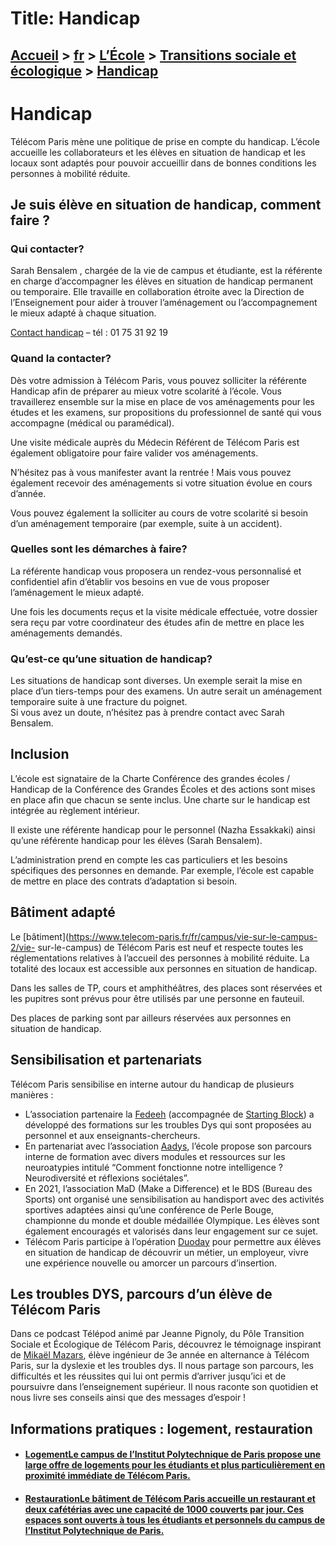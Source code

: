 # Title: Handicap

## [Accueil](https://www.telecom-paris.fr "https://www.telecom-paris.fr") > [fr](https://www.telecom-paris.fr/fr "fr") > [L’École](https://www.telecom-paris.fr/fr/ecole "L’École") > [Transitions sociale et écologique](https://www.telecom-paris.fr/fr/ecole/responsabilite-sociale "Transitions sociale et écologique") > [Handicap](https://www.telecom-paris.fr/fr/ecole/responsabilite-sociale/handicap)

[](https://www.telecom-paris.fr/fr/accueil)

# Handicap

Télécom Paris mène une politique de prise en compte du handicap. L’école
accueille les collaborateurs et les élèves en situation de handicap et les
locaux sont adaptés pour pouvoir accueillir dans de bonnes conditions les
personnes à mobilité réduite.

## Je suis élève en situation de handicap, comment faire ?

### Qui contacter?

Sarah Bensalem , chargée de la vie de campus et étudiante, est la référente en
charge d’accompagner les élèves en situation de handicap permanent ou
temporaire. Elle travaille en collaboration étroite avec la Direction de
l’Enseignement pour aider à trouver l’aménagement ou l’accompagnement le mieux
adapté à chaque situation.

[Contact handicap](mailto:accompagnement-handicap@telecom-paris.fr) – tél : 01
75 31 92 19

### Quand la contacter?

Dès votre admission à Télécom Paris, vous pouvez solliciter la référente
Handicap afin de préparer au mieux votre scolarité à l’école. Vous
travaillerez ensemble sur la mise en place de vos aménagements pour les études
et les examens, sur propositions du professionnel de santé qui vous accompagne
(médical ou paramédical).

Une visite médicale auprès du Médecin Référent de Télécom Paris est également
obligatoire pour faire valider vos aménagements.

N’hésitez pas à vous manifester avant la rentrée ! Mais vous pouvez également
recevoir des aménagements si votre situation évolue en cours d’année.

Vous pouvez également la solliciter au cours de votre scolarité si besoin d’un
aménagement temporaire (par exemple, suite à un accident).

### Quelles sont les démarches à faire?

La référente handicap vous proposera un rendez-vous personnalisé et
confidentiel afin d’établir vos besoins en vue de vous proposer l’aménagement
le mieux adapté.

Une fois les documents reçus et la visite médicale effectuée, votre dossier
sera reçu par votre coordinateur des études afin de mettre en place les
aménagements demandés.

### Qu’est-ce qu’une situation de handicap?

Les situations de handicap sont diverses. Un exemple serait la mise en place
d’un tiers-temps pour des examens. Un autre serait un aménagement temporaire
suite à une fracture du poignet.  
Si vous avez un doute, n’hésitez pas à prendre contact avec Sarah Bensalem.

## Inclusion

L’école est signataire de la Charte Conférence des grandes écoles / Handicap
de la Conférence des Grandes Écoles et des actions sont mises en place afin
que chacun se sente inclus. Une charte sur le handicap est intégrée au
règlement intérieur.

Il existe une référente handicap pour le personnel (Nazha Essakkaki) ainsi
qu’une référente handicap pour les élèves (Sarah Bensalem).

L’administration prend en compte les cas particuliers et les besoins
spécifiques des personnes en demande. Par exemple, l’école est capable de
mettre en place des contrats d’adaptation si besoin.

## Bâtiment adapté

Le [bâtiment](https://www.telecom-paris.fr/fr/campus/vie-sur-le-campus-2/vie-
sur-le-campus) de Télécom Paris est neuf et respecte toutes les
réglementations relatives à l’accueil des personnes à mobilité réduite. La
totalité des locaux est accessible aux personnes en situation de handicap.

Dans les salles de TP, cours et amphithéâtres, des places sont réservées et
les pupitres sont prévus pour être utilisés par une personne en fauteuil.

Des places de parking sont par ailleurs réservées aux personnes en situation
de handicap.

## Sensibilisation et partenariats

Télécom Paris sensibilise en interne autour du handicap de plusieurs manières
:

  * L’association partenaire la [Fedeeh](http://fedeeh.org/) (accompagnée de [Starting Block](https://www.starting-block.org/)) a développé des formations sur les troubles Dys qui sont proposées au personnel et aux enseignants-chercheurs.
  * En partenariat avec l’association [Aadys](https://www.aadys-france.org/), l’école propose son parcours interne de formation avec divers modules et ressources sur les neuroatypies intitulé “Comment fonctionne notre intelligence ? Neurodiversité et réflexions sociétales”.
  * En 2021, l’association MaD (Make a Difference) et le BDS (Bureau des Sports) ont organisé une sensibilisation au handisport avec des activités sportives adaptées ainsi qu’une conférence de Perle Bouge, championne du monde et double médaillée Olympique. Les élèves sont également encouragés et valorisés dans leur engagement sur ce sujet.
  * Télécom Paris participe à l’opération [Duoday](https://www.duoday.fr/) pour permettre aux élèves en situation de handicap de découvrir un métier, un employeur, vivre une expérience nouvelle ou amorcer un parcours d’insertion.

## Les troubles DYS, parcours d’un élève de Télécom Paris

Dans ce podcast Télépod animé par Jeanne Pignoly, du Pôle Transition Sociale
et Écologique de Télécom Paris, découvrez le témoignage inspirant de [Mikaël
Mazars](https://www.linkedin.com/in/mikaël-mazars-2bb7921bb/), élève ingénieur
de 3e année en alternance à Télécom Paris, sur la dyslexie et les troubles
dys. Il nous partage son parcours, les difficultés et les réussites qui lui
ont permis d’arriver jusqu’ici et de poursuivre dans l’enseignement supérieur.
Il nous raconte son quotidien et nous livre ses conseils ainsi que des
messages d’espoir !

## Informations pratiques : logement, restauration

  * #### [LogementLe campus de l’Institut Polytechnique de Paris propose une large offre de logements pour les étudiants et plus particulièrement en proximité immédiate de Télécom Paris.](https://www.telecom-paris.fr/fr/campus/vie/logement " Logement")
  * #### [RestaurationLe bâtiment de Télécom Paris accueille un restaurant et deux cafétérias avec une capacité de 1000 couverts par jour. Ces espaces sont ouverts à tous les étudiants et personnels du campus de l’Institut Polytechnique de Paris.](https://www.telecom-paris.fr/fr/campus/vie/restauration " Restauration")

